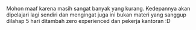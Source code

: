 Mohon maaf karena masih sangat banyak yang kurang. Kedepannya akan dipelajari lagi sendiri dan mengingat juga ini bukan materi yang sanggup dilahap 5 hari ditambah zero experienced dan pekerja kantoran :D
